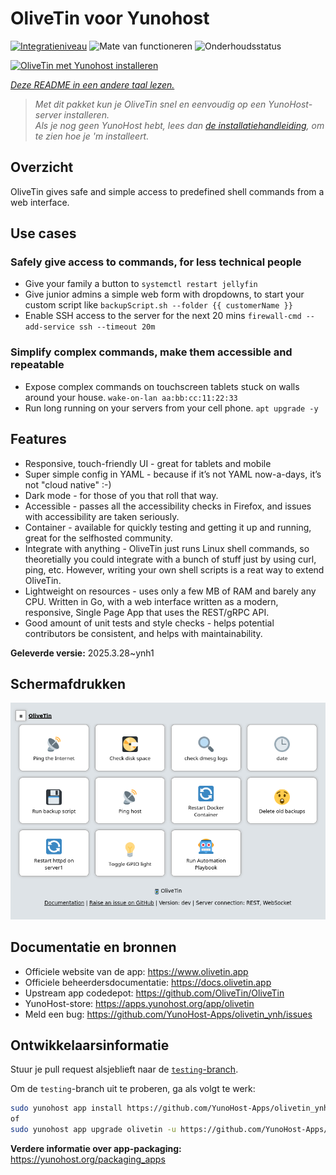 <!--
NB: Deze README is automatisch gegenereerd door <https://github.com/YunoHost/apps/tree/master/tools/readme_generator>
Hij mag NIET handmatig aangepast worden.
-->

# OliveTin voor Yunohost

[![Integratieniveau](https://apps.yunohost.org/badge/integration/olivetin)](https://ci-apps.yunohost.org/ci/apps/olivetin/)
![Mate van functioneren](https://apps.yunohost.org/badge/state/olivetin)
![Onderhoudsstatus](https://apps.yunohost.org/badge/maintained/olivetin)

[![OliveTin met Yunohost installeren](https://install-app.yunohost.org/install-with-yunohost.svg)](https://install-app.yunohost.org/?app=olivetin)

*[Deze README in een andere taal lezen.](./ALL_README.md)*

> *Met dit pakket kun je OliveTin snel en eenvoudig op een YunoHost-server installeren.*  
> *Als je nog geen YunoHost hebt, lees dan [de installatiehandleiding](https://yunohost.org/install), om te zien hoe je 'm installeert.*

## Overzicht

OliveTin gives safe and simple access to predefined shell commands from a web interface.

## Use cases
###  Safely give access to commands, for less technical people

- Give your family a button to `systemctl restart jellyfin`
- Give junior admins a simple web form with dropdowns, to start your custom script like `backupScript.sh --folder {{ customerName }}`
- Enable SSH access to the server for the next 20 mins `firewall-cmd --add-service ssh --timeout 20m`

### Simplify complex commands, make them accessible and repeatable

- Expose complex commands on touchscreen tablets stuck on walls around your house. `wake-on-lan aa:bb:cc:11:22:33`
- Run long running on your servers from your cell phone. `apt upgrade -y`

## Features

- Responsive, touch-friendly UI - great for tablets and mobile
- Super simple config in YAML - because if it’s not YAML now-a-days, it’s not "cloud native" :-)
- Dark mode - for those of you that roll that way.
- Accessible - passes all the accessibility checks in Firefox, and issues with accessibility are taken seriously.
- Container - available for quickly testing and getting it up and running, great for the selfhosted community.
- Integrate with anything - OliveTin just runs Linux shell commands, so theoretially you could integrate with a bunch of stuff just by using curl, ping, etc. However, writing your own shell scripts is a reat way to extend OliveTin.
- Lightweight on resources - uses only a few MB of RAM and barely any CPU. Written in Go, with a web interface written as a modern, responsive, Single Page App that uses the REST/gRPC API.
- Good amount of unit tests and style checks - helps potential contributors be consistent, and helps with maintainability.


**Geleverde versie:** 2025.3.28~ynh1

## Schermafdrukken

![Schermafdrukken van OliveTin](./doc/screenshots/screenshotDesktop.png)

## Documentatie en bronnen

- Officiele website van de app: <https://www.olivetin.app>
- Officiele beheerdersdocumentatie: <https://docs.olivetin.app>
- Upstream app codedepot: <https://github.com/OliveTin/OliveTin>
- YunoHost-store: <https://apps.yunohost.org/app/olivetin>
- Meld een bug: <https://github.com/YunoHost-Apps/olivetin_ynh/issues>

## Ontwikkelaarsinformatie

Stuur je pull request alsjeblieft naar de [`testing`-branch](https://github.com/YunoHost-Apps/olivetin_ynh/tree/testing).

Om de `testing`-branch uit te proberen, ga als volgt te werk:

```bash
sudo yunohost app install https://github.com/YunoHost-Apps/olivetin_ynh/tree/testing --debug
of
sudo yunohost app upgrade olivetin -u https://github.com/YunoHost-Apps/olivetin_ynh/tree/testing --debug
```

**Verdere informatie over app-packaging:** <https://yunohost.org/packaging_apps>
